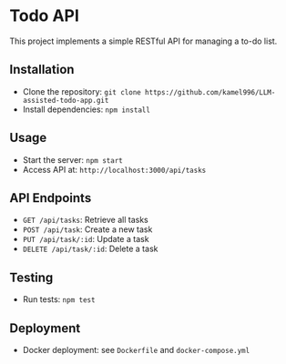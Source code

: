 # Todo API

This project implements a simple RESTful API for managing a to-do list.

## Installation

- Clone the repository: `git clone https://github.com/kamel996/LLM-assisted-todo-app.git`
- Install dependencies: `npm install`

## Usage

- Start the server: `npm start`
- Access API at: `http://localhost:3000/api/tasks`

## API Endpoints

- `GET /api/tasks`: Retrieve all tasks
- `POST /api/task`: Create a new task
- `PUT /api/task/:id`: Update a task
- `DELETE /api/task/:id`: Delete a task

## Testing

- Run tests: `npm test`

## Deployment

- Docker deployment: see `Dockerfile` and `docker-compose.yml`
